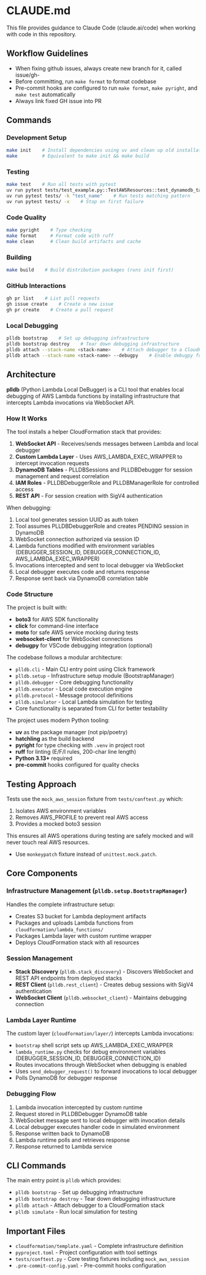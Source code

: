 # CLAUDE.md

This file provides guidance to Claude Code (claude.ai/code) when working with code in this repository.

## Workflow Guidelines

- When fixing github issues, always create new branch for it, called issue/gh-<issue-id>
- Before committing, run `make format` to format codebase
- Pre-commit hooks are configured to run `make format`, `make pyright`, and `make test` automatically
- Always link fixed GH issue into PR

## Commands

### Development Setup
```bash
make init    # Install dependencies using uv and clean up old installations
make         # Equivalent to make init && make build
```

### Testing
```bash
make test    # Run all tests with pytest
uv run pytest tests/test_example.py::TestAWSResources::test_dynamodb_table -v    # Run a single test
uv run pytest tests/ -k "test_name"    # Run tests matching pattern
uv run pytest tests/ -x    # Stop on first failure
```

### Code Quality
```bash
make pyright    # Type checking
make format     # Format code with ruff
make clean      # Clean build artifacts and cache
```

### Building
```bash
make build    # Build distribution packages (runs init first)
```

### GitHub Interactions
```bash
gh pr list    # List pull requests
gh issue create    # Create a new issue
gh pr create    # Create a pull request
```

### Local Debugging
```bash
plldb bootstrap    # Set up debugging infrastructure
plldb bootstrap destroy    # Tear down debugging infrastructure
plldb attach --stack-name <stack-name>    # Attach debugger to a CloudFormation stack
plldb attach --stack-name <stack-name> --debugpy    # Enable debugpy for VSCode debugging
```

## Architecture

**plldb** (Python Lambda Local DeBugger) is a CLI tool that enables local debugging of AWS Lambda functions by installing infrastructure that intercepts Lambda invocations via WebSocket API.

### How It Works

The tool installs a helper CloudFormation stack that provides:
1. **WebSocket API** - Receives/sends messages between Lambda and local debugger
2. **Custom Lambda Layer** - Uses AWS_LAMBDA_EXEC_WRAPPER to intercept invocation requests
3. **DynamoDB Tables** - PLLDBSessions and PLLDBDebugger for session management and request correlation
4. **IAM Roles** - PLLDBDebuggerRole and PLLDBManagerRole for controlled access
5. **REST API** - For session creation with SigV4 authentication

When debugging:
1. Local tool generates session UUID as auth token
2. Tool assumes PLLDBDebuggerRole and creates PENDING session in DynamoDB
3. WebSocket connection authorized via session ID
4. Lambda functions modified with environment variables (DEBUGGER_SESSION_ID, DEBUGGER_CONNECTION_ID, AWS_LAMBDA_EXEC_WRAPPER)
5. Invocations intercepted and sent to local debugger via WebSocket
6. Local debugger executes code and returns response
7. Response sent back via DynamoDB correlation table

### Code Structure

The project is built with:
- **boto3** for AWS SDK functionality
- **click** for command-line interface  
- **moto** for safe AWS service mocking during tests
- **websocket-client** for WebSocket connections
- **debugpy** for VSCode debugging integration (optional)

The codebase follows a modular architecture:
- `plldb.cli` - Main CLI entry point using Click framework
- `plldb.setup` - Infrastructure setup module (BootstrapManager)
- `plldb.debugger` - Core debugging functionality
- `plldb.executor` - Local code execution engine
- `plldb.protocol` - Message protocol definitions
- `plldb.simulator` - Local Lambda simulation for testing
- Core functionality is separated from CLI for better testability

The project uses modern Python tooling:
- **uv** as the package manager (not pip/poetry)
- **hatchling** as the build backend
- **pyright** for type checking with `.venv` in project root
- **ruff** for linting (E/F/I rules, 200-char line length)
- **Python 3.13+** required
- **pre-commit** hooks configured for quality checks

## Testing Approach

Tests use the `mock_aws_session` fixture from `tests/conftest.py` which:
1. Isolates AWS environment variables
2. Removes AWS_PROFILE to prevent real AWS access
3. Provides a mocked boto3 session

This ensures all AWS operations during testing are safely mocked and will never touch real AWS resources.

- Use `monkeypatch` fixture instead of `unittest.mock.patch`.

## Core Components

### Infrastructure Management (`plldb.setup.BootstrapManager`)
Handles the complete infrastructure setup:
- Creates S3 bucket for Lambda deployment artifacts
- Packages and uploads Lambda functions from `cloudformation/lambda_functions/`
- Packages Lambda layer with custom runtime wrapper
- Deploys CloudFormation stack with all resources

### Session Management
- **Stack Discovery** (`plldb.stack_discovery`) - Discovers WebSocket and REST API endpoints from deployed stacks
- **REST Client** (`plldb.rest_client`) - Creates debug sessions with SigV4 authentication
- **WebSocket Client** (`plldb.websocket_client`) - Maintains debugging connection

### Lambda Layer Runtime
The custom layer (`cloudformation/layer/`) intercepts Lambda invocations:
- `bootstrap` shell script sets up AWS_LAMBDA_EXEC_WRAPPER
- `lambda_runtime.py` checks for debug environment variables (DEBUGGER_SESSION_ID, DEBUGGER_CONNECTION_ID)
- Routes invocations through WebSocket when debugging is enabled
- Uses `send_debugger_request()` to forward invocations to local debugger
- Polls DynamoDB for debugger response

### Debugging Flow
1. Lambda invocation intercepted by custom runtime
2. Request stored in PLLDBDebugger DynamoDB table
3. WebSocket message sent to local debugger with invocation details
4. Local debugger executes handler code in simulated environment
5. Response written back to DynamoDB
6. Lambda runtime polls and retrieves response
7. Response returned to Lambda service

## CLI Commands

The main entry point is `plldb` which provides:
- `plldb bootstrap` - Set up debugging infrastructure
- `plldb bootstrap destroy` - Tear down debugging infrastructure  
- `plldb attach` - Attach debugger to a CloudFormation stack
- `plldb simulate` - Run local simulation for testing

## Important Files

- `cloudformation/template.yaml` - Complete infrastructure definition
- `pyproject.toml` - Project configuration with tool settings
- `tests/conftest.py` - Core testing fixtures including `mock_aws_session`
- `.pre-commit-config.yaml` - Pre-commit hooks configuration